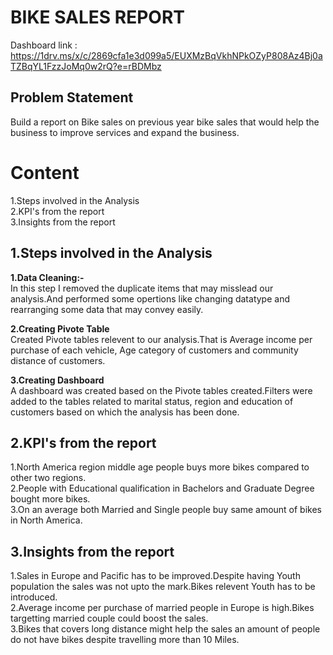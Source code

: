 # __BIKE SALES REPORT__

Dashboard link : https://1drv.ms/x/c/2869cfa1e3d099a5/EUXMzBqVkhNPkOZyP808Az4Bj0aTZBqYL1FzzJoMq0w2rQ?e=rBDMbz

## Problem Statement 
Build a report on Bike sales on previous year bike sales that would help the business to improve services and expand the business.

# Content  

1.Steps involved in the Analysis    
2.KPI's from the report    
3.Insights from the report   

## 1.Steps involved in the Analysis    
__1.Data Cleaning:-__   
In this step I removed the duplicate items that may misslead our analysis.And performed some opertions like changing datatype and rearranging some data that may convey easily. 

__2.Creating Pivote Table__   
Created Pivote tables relevent to our analysis.That is Average income per purchase of each vehicle, Age category of customers and community distance of customers.

__3.Creating Dashboard__  
A dashboard was created based on the Pivote tables created.Filters were added to the tables related to marital status, region and education of customers based on which the analysis has been done.    

## 2.KPI's from the report    
1.North America region middle age people buys more bikes compared to other two regions.    
2.People with Educational qualification in Bachelors and Graduate Degree bought more bikes.   
3.On an average both Married and Single people buy same amount of bikes in North America.  

## 3.Insights from the report     
1.Sales in Europe and Pacific has to be improved.Despite having Youth population the sales was not upto the mark.Bikes relevent Youth has to be introduced.     
2.Average income per purchase of married people in Europe is high.Bikes targetting married couple could boost the sales.   
3.Bikes that covers long distance might help the sales an amount of people do not have bikes despite travelling more than 10 Miles. 
